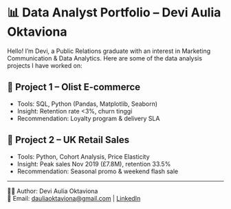 # 📊 Data Analyst Portfolio – Devi Aulia Oktaviona

Hello! I’m Devi, a Public Relations graduate with an interest in Marketing Communication & Data Analytics.
Here are some of the data analysis projects I have worked on:

## 🔹 Project 1 – Olist E-commerce
- Tools: SQL, Python (Pandas, Matplotlib, Seaborn)
- Insight: Retention rate <3%, churn tinggi
- Recommendation: Loyalty program & delivery SLA

## 🔹 Project 2 – UK Retail Sales
- Tools: Python, Cohort Analysis, Price Elasticity
- Insight: Peak sales Nov 2019 (£7.8M), retention 33.5%
- Recommendation: Seasonal promo & weekend flash sale

---

👩‍💻 Author: Devi Aulia Oktaviona  
📧 Email: dauliaoktaviona@gmail.com | [LinkedIn](https://linkedin.com/in/dauliaoktaviona)
